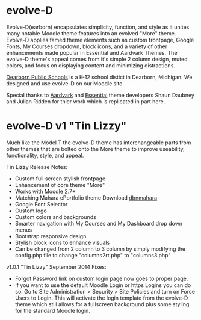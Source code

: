 evolve-D
======================

Evolve-D(earborn) encapsulates simplicity, function, and style as it unites many notable Moodle theme features into an evolved "More" theme. Evolve-D applies famed theme elements such as custom frontpage, Google Fonts, My Courses dropdown, block icons, and a variety of other enhancements made popular in Essential and Aardvark Themes.  The evolve-D theme's appeal comes from it's simple 2 column design, muted colors, and focus on displaying content and minimizing distractions.

[Dearborn Public Schools](http://dearbornschools.org) is a K-12 school distict in Dearborn, Michigan. We designed and use evolve-D on our Moodle site.

Special thanks to [Aardvark](https://moodle.org/plugins/view.php?plugin=theme_aardvark) and [Essential](https://moodle.org/plugins/view.php?plugin=theme_essential) theme developers Shaun Daubney and Julian Ridden for thier work which is replicated in part here.

evolve-D v1 "Tin Lizzy"
======================
Much like the Model T the evolve-D theme has interchangeable parts from other themes that are bolted onto the More theme to improve useability, functionality, style, and appeal.

Tin Lizzy Release Notes:
 - Custom full screen stylish frontpage
 - Enhancement of core theme "More"
 - Works with Moodle 2.7+
 - Matching Mahara ePortfolio theme Download [dbnmahara](https://github.com/kennibc/dbnmahara)
 - Google Font Selector
 - Custom logo
 - Custom colors and backgrounds
 - Smarter navigation with My Courses and My Dashboard drop down menus
 - Bootstrap responsive design
 - Stylish block icons to enhance visuals
 - Can be changed from 2 column to 3 column by simply modifying the config.php file to change "columns2rt.php" to "columns3.php"

v1.0.1 "Tin Lizzy" September 2014
Fixes:
 - Forgot Password link on custom login page now goes to proper page.
 - If you want to use the default Moodle Login or https Logins you can do so.  Go to Site Administration > Security > Site Policies and turn on Force Users to Login.  This will activate the login template from the evolve-D theme which still allows for a fullscreen background plus some styling for the standard Moodle login.
